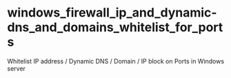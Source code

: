 # windows_firewall_ip_and_dynamic-dns_and_domains_whitelist_for_ports
Whitelist IP address / Dynamic DNS / Domain / IP block on Ports in Windows server
